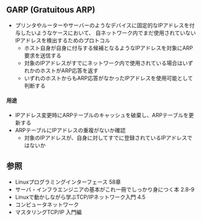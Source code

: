 ## GARP (Gratuitous ARP)
- プリンタやルーターやサーバーのようなデバイスに固定的なIPアドレスを付与したいようなケースにおいて、
  自ネットワーク内でまだ使用されていないIPアドレスを検出するためのプロトコル
  - ホスト自身が自身に付与する候補となるようなIPアドレスを対象にARP要求を送信する
  - 対象のIPアドレスがすでにネットワーク内で使用されている場合はいずれかのホストがARP応答を返す
  - いずれのホストからもARP応答がなかったIPアドレスを使用可能として判断する

#### 用途
- IPアドレス変更時にARPテーブルのキャッシュを破棄し、ARPテーブルを更新する
- ARPテーブルにIPアドレスの重複がないか確認
  - 対象のIPアドレスが、自身に対してすでに登録されているIPアドレスではないか

## 参照
- Linuxプログラミングインターフェース 58章
- サーバ・インフラエンジニアの基本がこれ一冊でしっかり身につく本 2.8-9
- Linuxで動かしながら学ぶTCP/IPネットワーク入門 4.5
- コンピュータネットワーク
- マスタリングTCP/IP 入門編
